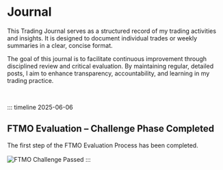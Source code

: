 # Journal

This Trading Journal serves as a structured record of my trading activities and insights. It is designed to document individual trades or weekly summaries in a clear, concise format.

The goal of this journal is to facilitate continuous improvement through disciplined review and critical evaluation. By maintaining regular, detailed posts, I aim to enhance transparency, accountability, and learning in my trading practice.


<p>&nbsp;</p>

::: timeline 2025-06-06
## FTMO Evaluation – Challenge Phase Completed
The first step of the FTMO Evaluation Process has been completed.
<img src="/images/ftmo-challenge-passed.png" alt="FTMO Challenge Passed" style="max-width: 400px; margin-top: 1rem;" />
:::
